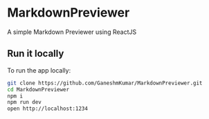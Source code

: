 # MarkdownPreviewer
A simple Markdown Previewer using ReactJS

## Run it locally
To run the app locally:

```bash
git clone https://github.com/GaneshmKumar/MarkdownPreviewer.git
cd MarkdownPreviewer
npm i
npm run dev
open http://localhost:1234
```
